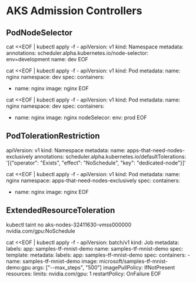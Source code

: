 # AKS Admission Controllers

## PodNodeSelector

cat <<EOF | kubectl apply -f -
apiVersion: v1
kind: Namespace
metadata:
  annotations:
    scheduler.alpha.kubernetes.io/node-selector: env=development
  name: dev
EOF

cat <<EOF | kubectl apply -f -
apiVersion: v1
kind: Pod
metadata:
  name: nginx
  namespace: dev
spec:
  containers:
  - name: nginx
    image: nginx
EOF


cat <<EOF | kubectl apply -f -
apiVersion: v1
kind: Pod
metadata:
  name: nginx
  namespace: dev
spec:
  containers:
  - name: nginx
    image: nginx
  nodeSelecor:
    env: prod
EOF


## PodTolerationRestriction

apiVersion: v1
kind: Namespace
metadata:
  name: apps-that-need-nodes-exclusively
  annotations:
    scheduler.alpha.kubernetes.io/defaultTolerations: '[{"operator": "Exists", "effect": "NoSchedule", "key": "dedicated-node"}]'


cat <<EOF | kubectl apply -f -
apiVersion: v1
kind: Pod
metadata:
  name: nginx
  namespace: apps-that-need-nodes-exclusively
spec:
  containers:
  - name: nginx
    image: nginx
EOF


## ExtendedResourceToleration

kubectl taint no aks-nodes-32411630-vmss000000 nvidia.com/gpu:NoSchedule

cat <<EOF | kubectl apply -f -
apiVersion: batch/v1
kind: Job
metadata:
  labels:
    app: samples-tf-mnist-demo
  name: samples-tf-mnist-demo
spec:
  template:
    metadata:
      labels:
        app: samples-tf-mnist-demo
    spec:
      containers:
      - name: samples-tf-mnist-demo
        image: microsoft/samples-tf-mnist-demo:gpu
        args: ["--max_steps", "500"]
        imagePullPolicy: IfNotPresent
        resources:
          limits:
           nvidia.com/gpu: 1
      restartPolicy: OnFailure
EOF